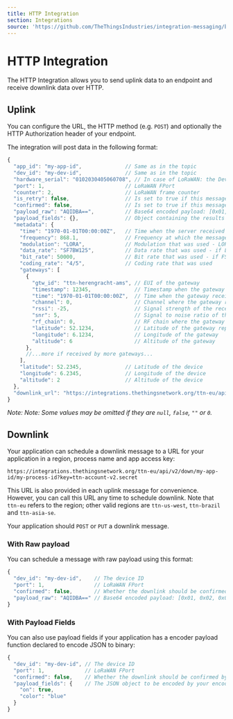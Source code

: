 ```yaml
---
title: HTTP Integration
section: Integrations
source: 'https://github.com/TheThingsIndustries/integration-messaging/blob/master/ttn/README.md'
---
```


# HTTP Integration

The HTTP Integration allows you to send uplink data to an endpoint and receive downlink data over HTTP.

## Uplink

You can configure the URL, the HTTP method (e.g. `POST`) and optionally the HTTP Authorization header of your endpoint.

The integration will post data in the following format:

```js
{
  "app_id": "my-app-id",              // Same as in the topic
  "dev_id": "my-dev-id",              // Same as in the topic
  "hardware_serial": "0102030405060708", // In case of LoRaWAN: the DevEUI
  "port": 1,                          // LoRaWAN FPort
  "counter": 2,                       // LoRaWAN frame counter
  "is_retry": false,                  // Is set to true if this message is a retry (you could also detect this from the counter)
  "confirmed": false,                 // Is set to true if this message was a confirmed message
  "payload_raw": "AQIDBA==",          // Base64 encoded payload: [0x01, 0x02, 0x03, 0x04]
  "payload_fields": {},               // Object containing the results from the payload functions - left out when empty
  "metadata": {
    "time": "1970-01-01T00:00:00Z",   // Time when the server received the message
    "frequency": 868.1,               // Frequency at which the message was sent
    "modulation": "LORA",             // Modulation that was used - LORA or FSK
    "data_rate": "SF7BW125",          // Data rate that was used - if LORA modulation
    "bit_rate": 50000,                // Bit rate that was used - if FSK modulation
    "coding_rate": "4/5",             // Coding rate that was used
    "gateways": [
      {
        "gtw_id": "ttn-herengracht-ams", // EUI of the gateway
        "timestamp": 12345,              // Timestamp when the gateway received the message
        "time": "1970-01-01T00:00:00Z",  // Time when the gateway received the message - left out when gateway does not have synchronized time
        "channel": 0,                    // Channel where the gateway received the message
        "rssi": -25,                     // Signal strength of the received message
        "snr": 5,                        // Signal to noise ratio of the received message
        "rf_chain": 0,                   // RF chain where the gateway received the message
        "latitude": 52.1234,             // Latitude of the gateway reported in its status updates
        "longitude": 6.1234,             // Longitude of the gateway
        "altitude": 6                    // Altitude of the gateway
      },
      //...more if received by more gateways...
    ],
    "latitude": 52.2345,              // Latitude of the device
    "longitude": 6.2345,              // Longitude of the device
    "altitude": 2                     // Altitude of the device
  },
  "downlink_url": "https://integrations.thethingsnetwork.org/ttn-eu/api/v2/down/my-app-id/my-process-id?key=ttn-account-v2.secret"
}
```

*Note: Note: Some values may be omitted if they are `null`, `false`, `""` or `0`.*

## Downlink

Your application can schedule a downlink message to a URL for your application in a region, process name and app access key:

```
https://integrations.thethingsnetwork.org/ttn-eu/api/v2/down/my-app-id/my-process-id?key=ttn-account-v2.secret
```

This URL is also provided in each uplink message for convenience. However, you can call this URL any time to schedule downlink. Note that `ttn-eu` refers to the region; other valid regions are `ttn-us-west`, `ttn-brazil` and `ttn-asia-se`.

Your application should `POST` or `PUT` a downlink message.

### With Raw payload

You can schedule a message with raw payload using this format:

```js
{
  "dev_id": "my-dev-id",    // The device ID
  "port": 1,                // LoRaWAN FPort
  "confirmed": false,       // Whether the downlink should be confirmed by the device
  "payload_raw": "AQIDBA==" // Base64 encoded payload: [0x01, 0x02, 0x03, 0x04]
}
```

### With Payload Fields

You can also use payload fields if your application has a encoder payload function declared to encode JSON to binary:

```js
{
  "dev_id": "my-dev-id", // The device ID
  "port": 1,             // LoRaWAN FPort
  "confirmed": false,    // Whether the downlink should be confirmed by the device
  "payload_fields": {    // The JSON object to be encoded by your encoder payload function
    "on": true,
    "color": "blue"
  }
}
```
